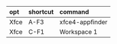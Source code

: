 | opt  | shortcut | command         |
| :-   | :-       | :-              |
| Xfce | A-F3     | xfce4-appfinder |
| Xfce | C-F1     | Workspace 1     |